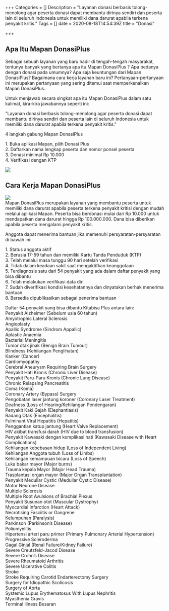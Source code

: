 +++
Categories = []
Description = "Layanan donasi berbasis tolong-menolong agar peserta donasi dapat membantu dirinya sendiri dan peserta lain di seluruh Indonesia untuk memiliki dana darurat apabila terkena penyakit kritis."
Tags = []
date = 2020-08-18T14:54:39Z
title = "Donasi"

+++
## Apa Itu Mapan DonasiPlus

Sebagai sebuah layanan yang baru hadir di tengah-tengah masyarakat, tentunya banyak yang bertanya apa itu Mapan DonasiPlus ? Apa bedanya dengan donasi pada umumnya? Apa saja keuntungan dari Mapan DonasiPlus? Bagaimana cara kerja layanan baru ini? Pertanyaan-pertanyaan ini merupakan pertanyaan yang sering ditemui saat memperkenalkan Mapan DonasiPlus.  
  
Untuk menjawab secara singkat apa itu Mapan DonasiPlus dalam satu kalimat, kira-kira jawabannya seperti ini:  
  
"Layanan donasi berbasis tolong-menolong agar peserta donasi dapat membantu dirinya sendiri dan peserta lain di seluruh Indonesia untuk memiliki dana darurat apabila terkena penyakit kritis."  
  
4 langkah gabung Mapan DonasiPlus  
  
1\. Buka aplikasi Mapan, pilih Donasi Plus  
2\. Daftarkan nama lengkap peserta dan nomor ponsel peserta  
3\. Donasi minimal Rp 10.000  
4\. Verifikasi dengan KTP

![](/images/4-mei-01.png)

## Cara Kerja Mapan DonasiPlus

![](/images/5-6-mei-01.png)  
Mapan DonasiPlus merupakan layanan yang membantu peserta untuk memiliki dana darurat apabila peserta terkena penyakit kritisi dengan mudah melalui aplikasi Mapan. Peserta bisa berdonasi mulai dari Rp 10.000 untuk mendapatkan dana darurat hingga Rp 100.000.000. Dana bisa diberikan apabila peserta mengalami penyakit kritis.   
  
Anggota dapat menerima bantuan jika memenuhi persyaratan-persyaratan di bawah ini:   
  
1\. Status anggota aktif   
2\. Berusia 17-59 tahun dan memiliki Kartu Tanda Penduduk (KTP)   
3\. Telah melalui masa tunggu 90 hari setelah verifikasi  
4\. Tidak dalam keadaan sakit saat mengaktifkan keanggotaan   
5\. Terdiagnosis satu dari 54 penyakit yang ada dalam daftar penyakit yang bisa dibantu  
6\. Telah melakukan verifikasi data diri   
7\. Sudah diverifikasi kondisi kesehatannya dan dinyatakan berhak menerima bantuan   
8\. Bersedia dipublikasikan sebagai penerima bantuan  
  
Daftar 54 penyakit yang bisa dibantu Kitabisa Plus antara lain:  
Penyakit Alzheimer (Sebelum usia 60 tahun)  
Amyotrophic Lateral Sclerosis  
Angioplasty  
Apallic Syndrome (Sindrom Appallic)  
Aplastic Anaemia  
Bacterial Meningitis  
Tumor otak jinak (Benign Brain Tumour)  
Blindness (Kehilangan Penglihatan)  
Kanker (Cancer)  
Cardiomyopathy  
Cerebral Aneurysm Requiring Brain Surgery  
Penyakit Hati Kronis (Chronic Liver Disease)  
Penyakit Paru-Paru Kronis (Chronic Lung Disease)  
Chronic Relapsing Pancreatitis  
Coma (Koma)  
Coronary Artery (Bypass) Surgery  
Pengobatan laser jantung koroner (Coronary Laser Treatment)  
Deafness (Loss of Hearing/Kehilangan Pendengaran)  
Penyakit Kaki Gajah (Elephantiasis)  
Radang Otak (Encephalitis)  
Fulminant Viral Hepatitis (Hepatitis)  
Penggantian katup jantung (Heart Valve Replacement)  
HIV akibat transfusi darah (HIV due to blood transfusion)  
Penyakit Kawasaki dengan komplikasi hati (Kawasaki Disease with Heart Complications)  
Kehilangan kebebasan hidup (Loss of Independent Living)  
Kehilangan Anggota tubuh (Loss of Limbs)  
Kehilangan kemampuan bicara (Loss of Speech)  
Luka bakar mayor (Major burns)  
Trauma kepala Mayor (Major Head Trauma)  
Trasplantasi organ mayor (Major Organ Transplantation)  
Penyakit Medullar Cystic (Medullar Cystic Disease)  
Motor Neurone Disease  
Multiple Sclerosis  
Multiple Root Avulsions of Brachial Plexus  
Penyakit Susunan otot (Muscular Dystrophy)  
Myocardial Infarction (Heart Attack)  
Necrotising Fasciitis or Gangrene  
Kelumpuhan (Paralysis)  
Parkinson (Parkinson’s Disease)  
Poliomyelitis  
Hipertensi arteri paru primer (Primary Pulmonary Arterial Hypertension)  
Progressive Scleroderma  
Gagal Ginjal (Renal Failure/Kidney Failure)  
Severe Creutzfeld-Jacod Disease  
Severe Crohn’s Disease  
Severe Rheumatoid Arthritis  
Severe Ulcerative Colitis  
Stroke  
Stroke Requiring Carotid Endarterectomy Surgery  
Surgery for Idiopathic Scolicosis  
Surgery of Aorta  
Systemic Lupus Erythematosus With Lupus Nephritis  
Myasthenia Gravis  
Terminal Illness Besaran